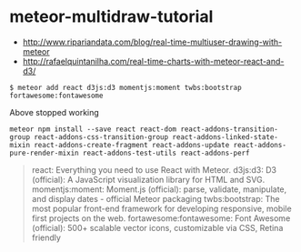 # meteor-multidraw-tutorial


* http://www.ripariandata.com/blog/real-time-multiuser-drawing-with-meteor
* http://rafaelquintanilha.com/real-time-charts-with-meteor-react-and-d3/

`$ meteor add react d3js:d3 momentjs:moment twbs:bootstrap fortawesome:fontawesome`

Above stopped working

`meteor npm install --save react react-dom react-addons-transition-group react-addons-css-transition-group react-addons-linked-state-mixin react-addons-create-fragment react-addons-update react-addons-pure-render-mixin react-addons-test-utils react-addons-perf`

> react: Everything you need to use React with Meteor.
d3js:d3: D3 (official): A JavaScript visualization library for HTML and SVG.
momentjs:moment: Moment.js (official): parse, validate, manipulate, and display dates - official Meteor packaging
twbs:bootstrap: The most popular front-end framework for developing responsive, mobile first projects on the web.
fortawesome:fontawesome: Font Awesome (official): 500+ scalable vector icons, customizable via CSS, Retina friendly